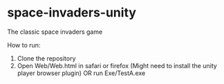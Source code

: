 # space-invaders-unity
The classic space invaders game

How to run:
1. Clone the repository
2. Open Web/Web.html in safari or firefox (Might need to install the unity player browser plugin)
  OR run Exe/TestA.exe
  
  
